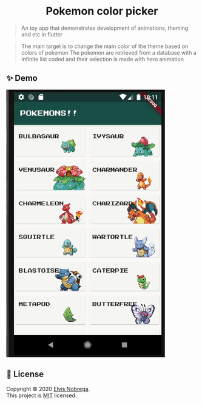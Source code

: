 <h1 align="center">Pokemon color picker</h1>

> An toy app that demonstrates development of animations, theming and etc in flutter

> The main target is to change the main color of the theme based on colors of pokemon
> The pokemon are retrieved from a database with a infinite list coded and their selection is made with hero animation

## ✨ Demo
![Pokemon App Demo](demo.gif)

## 📝 License

Copyright © 2020 [Elvis Nobrega](https://github.com/elvismdnin).<br />
This project is [MIT](https://github.com/elvismdnin/main_color/blob/master/LICENSE) licensed.
